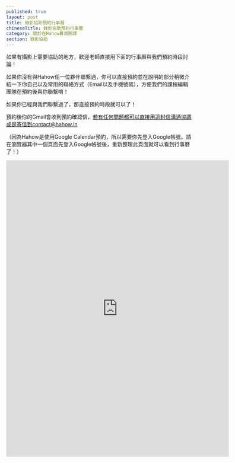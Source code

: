 ```yaml
---
published: true
layout: post
title: 錄影協助預約行事曆
chineseTitle: 錄影協助預約行事曆
category: 關於在Hahow募資開課
section: 錄影協助
---
```


 

如果有攝影上需要協助的地方，歡迎老師直接用下面的行事曆與我們預約時段討論！

如果你沒有與Hahow任一位夥伴聯繫過，你可以直接預約並在說明的部分稍微介紹一下你自己以及常用的聯絡方式（Email以及手機號碼），方便我們的課程編輯團隊在預約後與你聯繫唷！

如果你已經與我們聯繫過了，那直接預約時段就可以了！

預約後你的Gmail會收到預約確認信，若有任何問題都可以直接用這封信溝通協調或是寄信到contact@hahow.in

（因為Hahow是使用Google Calendar預約，所以需要你先登入Google帳號。請在瀏覽器其中一個頁面先登入Google帳號後，重新整理此頁面就可以看到行事曆了！）

<iframe style="border: 0;" src="https://calendar.google.com/calendar/selfsched?sstoken=UUFfRkNtaE9XSXREfGRlZmF1bHR8ZTg2MWNiZDk5N2E5YTE1NmQ2NTdkMmU5MDFjMDYwYzE" width="600" height="800" frameborder="0" scrolling="no"></iframe>
